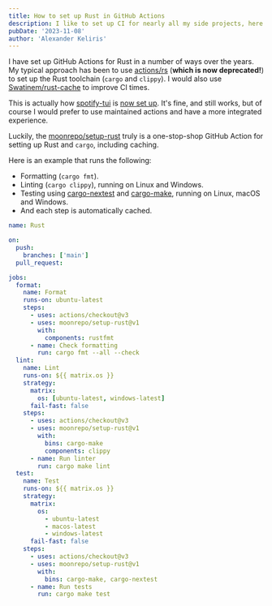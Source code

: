 ```yaml
---
title: How to set up Rust in GitHub Actions
description: I like to set up CI for nearly all my side projects, here is how I set it up for Rust.
pubDate: '2023-11-08'
author: 'Alexander Keliris'
---
```


I have set up GitHub Actions for Rust in a number of ways over the years. My typical approach has been to use [actions/rs](https://github.com/actions-rs) (**which is now deprecated!**) to set up the Rust toolchain (`cargo` and `clippy`). I would also use [Swatinem/rust-cache](https://github.com/Swatinem/rust-cache) to improve CI times.

This is actually how [spotify-tui](https://github.com/Rigellute/spotify-tui) is [now set up](https://github.com/Rigellute/spotify-tui/blob/master/.github/workflows/ci.yml). It's fine, and still works, but of course I would prefer to use maintained actions and have a more integrated experience.

Luckily, the [moonrepo/setup-rust](https://github.com/moonrepo/setup-rust) truly is a one-stop-shop GitHub Action for setting up Rust and `cargo`, including caching.

Here is an example that runs the following:

- Formatting (`cargo fmt`).
- Linting (`cargo clippy`), running on Linux and Windows.
- Testing using [cargo-nextest](https://nexte.st/) and [cargo-make](https://sagiegurari.github.io/cargo-make/), running on Linux, macOS and Windows.
- And each step is automatically cached.

```yml
name: Rust

on:
  push:
    branches: ['main']
  pull_request:

jobs:
  format:
    name: Format
    runs-on: ubuntu-latest
    steps:
      - uses: actions/checkout@v3
      - uses: moonrepo/setup-rust@v1
        with:
          components: rustfmt
      - name: Check formatting
        run: cargo fmt --all --check
  lint:
    name: Lint
    runs-on: ${{ matrix.os }}
    strategy:
      matrix:
        os: [ubuntu-latest, windows-latest]
      fail-fast: false
    steps:
      - uses: actions/checkout@v3
      - uses: moonrepo/setup-rust@v1
        with:
          bins: cargo-make
          components: clippy
      - name: Run linter
        run: cargo make lint
  test:
    name: Test
    runs-on: ${{ matrix.os }}
    strategy:
      matrix:
        os:
          - ubuntu-latest
          - macos-latest
          - windows-latest
      fail-fast: false
    steps:
      - uses: actions/checkout@v3
      - uses: moonrepo/setup-rust@v1
        with:
          bins: cargo-make, cargo-nextest
      - name: Run tests
        run: cargo make test
```
